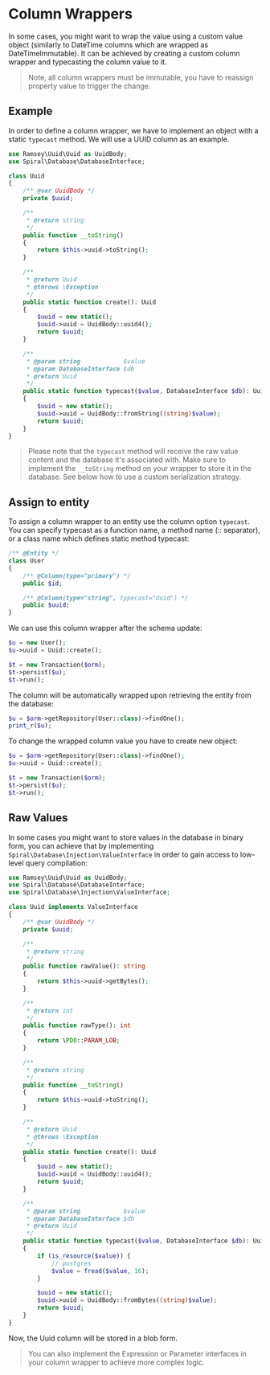 # Column Wrappers
In some cases, you might want to wrap the value using a custom value object (similarly to DateTime columns which are wrapped as DateTimeImmutable).
It can be achieved by creating a custom column wrapper and typecasting the column value to it.

> Note, all column wrappers must be immutable, you have to reassign property value to trigger the change.

## Example
In order to define a column wrapper, we have to implement an object with a static `typecast` method. We will use a UUID column as an example.

```php
use Ramsey\Uuid\Uuid as UuidBody;
use Spiral\Database\DatabaseInterface;

class Uuid
{
    /** @var UuidBody */
    private $uuid;

    /**
     * @return string
     */
    public function __toString()
    {
        return $this->uuid->toString();
    }

    /**
     * @return Uuid
     * @throws \Exception
     */
    public static function create(): Uuid
    {
        $uuid = new static();
        $uuid->uuid = UuidBody::uuid4();
        return $uuid;
    }

    /**
     * @param string            $value
     * @param DatabaseInterface $db
     * @return Uuid
     */
    public static function typecast($value, DatabaseInterface $db): Uuid
    {
        $uuid = new static();
        $uuid->uuid = UuidBody::fromString((string)$value);
        return $uuid;
    }
}
```

> Please note that the `typecast` method will receive the raw value content and the database it's associated with. Make sure to implement the `__toString`
method on your wrapper to store it in the database. See below how to use a custom serialization strategy.

## Assign to entity
To assign a column wrapper to an entity use the column option `typecast`. You can specify typecast as a function name, a method name (:: separator), or
a class name which defines static method typecast:

```php
/** @Entity */
class User
{
    /** @Column(type="primary") */
    public $id;

    /** @Column(type="string", typecast="Uuid") */
    public $uuid;
}
```

We can use this column wrapper after the schema update:

```php
$u = new User();
$u->uuid = Uuid::create();

$t = new Transaction($orm);
$t->persist($u);
$t->run();
```

The column will be automatically wrapped upon retrieving the entity from the database:

```php
$u = $orm->getRepository(User::class)->findOne();
print_r($u);
```

To change the wrapped column value you have to create new object:

```php
$u = $orm->getRepository(User::class)->findOne();
$u->uuid = Uuid::create();

$t = new Transaction($orm);
$t->persist($u);
$t->run();
```

## Raw Values
In some cases you might want to store values in the database in binary form, you can achieve that by implementing `Spiral\Database\Injection\ValueInterface`
in order to gain access to low-level query compilation:

```php
use Ramsey\Uuid\Uuid as UuidBody;
use Spiral\Database\DatabaseInterface;
use Spiral\Database\Injection\ValueInterface;

class Uuid implements ValueInterface
{
    /** @var UuidBody */
    private $uuid;

    /**
     * @return string
     */
    public function rawValue(): string
    {
        return $this->uuid->getBytes();
    }

    /**
     * @return int
     */
    public function rawType(): int
    {
        return \PDO::PARAM_LOB;
    }

    /**
     * @return string
     */
    public function __toString()
    {
        return $this->uuid->toString();
    }

    /**
     * @return Uuid
     * @throws \Exception
     */
    public static function create(): Uuid
    {
        $uuid = new static();
        $uuid->uuid = UuidBody::uuid4();
        return $uuid;
    }

    /**
     * @param string            $value
     * @param DatabaseInterface $db
     * @return Uuid
     */
    public static function typecast($value, DatabaseInterface $db): Uuid
    {
        if (is_resource($value)) {
            // postgres
            $value = fread($value, 16);
        }

        $uuid = new static();
        $uuid->uuid = UuidBody::fromBytes((string)$value);
        return $uuid;
    }
}
```

Now, the Uuid column will be stored in a blob form.

> You can also implement the Expression or Parameter interfaces in your column wrapper to achieve more complex logic.
